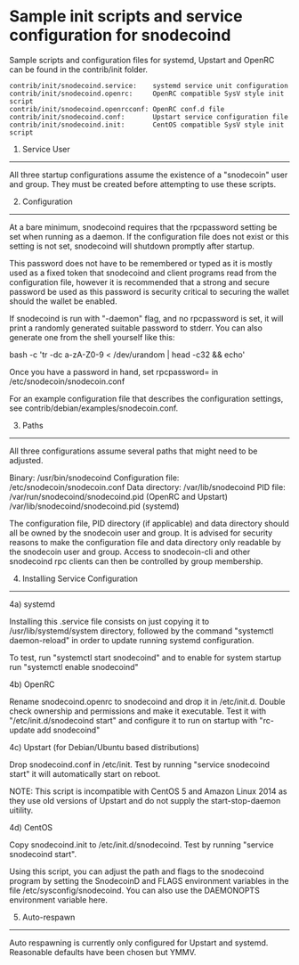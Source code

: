 Sample init scripts and service configuration for snodecoind
==========================================================

Sample scripts and configuration files for systemd, Upstart and OpenRC
can be found in the contrib/init folder.

    contrib/init/snodecoind.service:    systemd service unit configuration
    contrib/init/snodecoind.openrc:     OpenRC compatible SysV style init script
    contrib/init/snodecoind.openrcconf: OpenRC conf.d file
    contrib/init/snodecoind.conf:       Upstart service configuration file
    contrib/init/snodecoind.init:       CentOS compatible SysV style init script

1. Service User
---------------------------------

All three startup configurations assume the existence of a "snodecoin" user
and group.  They must be created before attempting to use these scripts.

2. Configuration
---------------------------------

At a bare minimum, snodecoind requires that the rpcpassword setting be set
when running as a daemon.  If the configuration file does not exist or this
setting is not set, snodecoind will shutdown promptly after startup.

This password does not have to be remembered or typed as it is mostly used
as a fixed token that snodecoind and client programs read from the configuration
file, however it is recommended that a strong and secure password be used
as this password is security critical to securing the wallet should the
wallet be enabled.

If snodecoind is run with "-daemon" flag, and no rpcpassword is set, it will
print a randomly generated suitable password to stderr.  You can also
generate one from the shell yourself like this:

bash -c 'tr -dc a-zA-Z0-9 < /dev/urandom | head -c32 && echo'

Once you have a password in hand, set rpcpassword= in /etc/snodecoin/snodecoin.conf

For an example configuration file that describes the configuration settings,
see contrib/debian/examples/snodecoin.conf.

3. Paths
---------------------------------

All three configurations assume several paths that might need to be adjusted.

Binary:              /usr/bin/snodecoind
Configuration file:  /etc/snodecoin/snodecoin.conf
Data directory:      /var/lib/snodecoind
PID file:            /var/run/snodecoind/snodecoind.pid (OpenRC and Upstart)
                     /var/lib/snodecoind/snodecoind.pid (systemd)

The configuration file, PID directory (if applicable) and data directory
should all be owned by the snodecoin user and group.  It is advised for security
reasons to make the configuration file and data directory only readable by the
snodecoin user and group.  Access to snodecoin-cli and other snodecoind rpc clients
can then be controlled by group membership.

4. Installing Service Configuration
-----------------------------------

4a) systemd

Installing this .service file consists on just copying it to
/usr/lib/systemd/system directory, followed by the command
"systemctl daemon-reload" in order to update running systemd configuration.

To test, run "systemctl start snodecoind" and to enable for system startup run
"systemctl enable snodecoind"

4b) OpenRC

Rename snodecoind.openrc to snodecoind and drop it in /etc/init.d.  Double
check ownership and permissions and make it executable.  Test it with
"/etc/init.d/snodecoind start" and configure it to run on startup with
"rc-update add snodecoind"

4c) Upstart (for Debian/Ubuntu based distributions)

Drop snodecoind.conf in /etc/init.  Test by running "service snodecoind start"
it will automatically start on reboot.

NOTE: This script is incompatible with CentOS 5 and Amazon Linux 2014 as they
use old versions of Upstart and do not supply the start-stop-daemon uitility.

4d) CentOS

Copy snodecoind.init to /etc/init.d/snodecoind. Test by running "service snodecoind start".

Using this script, you can adjust the path and flags to the snodecoind program by
setting the SnodecoinD and FLAGS environment variables in the file
/etc/sysconfig/snodecoind. You can also use the DAEMONOPTS environment variable here.

5. Auto-respawn
-----------------------------------

Auto respawning is currently only configured for Upstart and systemd.
Reasonable defaults have been chosen but YMMV.
